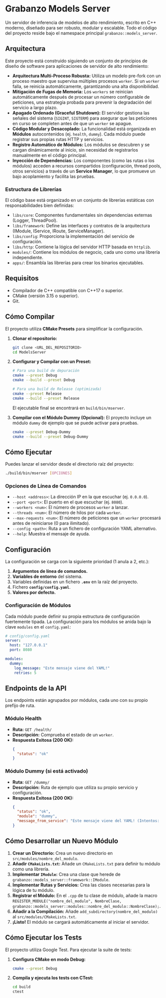 # Grabanzo Models Server

Un servidor de inferencia de modelos de alto rendimiento, escrito en C++ moderno, diseñado para ser robusto, modular y escalable. Todo el código del proyecto reside bajo el namespace principal `grabanzo::models_server`.

## Arquitectura

Este proyecto está construido siguiendo un conjunto de principios de diseño de software para aplicaciones de servidor de alto rendimiento:

- **Arquitectura Multi-Proceso Robusta:** Utiliza un modelo pre-fork con un proceso maestro que supervisa múltiples procesos `worker`. Si un `worker` falla, se reinicia automáticamente, garantizando una alta disponibilidad.
- **Mitigación de Fugas de Memoria:** Los `workers` se reinician automáticamente después de procesar un número configurable de peticiones, una estrategia probada para prevenir la degradación del servicio a largo plazo.
- **Apagado Ordenado (Graceful Shutdown):** El servidor gestiona las señales del sistema (`SIGINT`, `SIGTERM`) para asegurar que las peticiones en curso se completen antes de que un `worker` se apague.
- **Código Modular y Desacoplado:** La funcionalidad está organizada en **Módulos** autocontenidos (ej. `health`, `dummy`). Cada módulo puede registrar sus propias rutas HTTP y servicios.
- **Registro Automático de Módulos:** Los módulos se descubren y se cargan dinámicamente al inicio, sin necesidad de registrarlos manualmente en el código principal.
- **Inyección de Dependencias:** Los componentes (como las rutas o los módulos) acceden a recursos compartidos (configuración, thread pools, otros servicios) a través de un **Service Manager**, lo que promueve un bajo acoplamiento y facilita las pruebas.

### Estructura de Librerías

El código base está organizado en un conjunto de librerías estáticas con responsabilidades bien definidas:
- `libs/core`: Componentes fundamentales sin dependencias externas (Logger, ThreadPool).
- `libs/framework`: Define las interfaces y contratos de la arquitectura (IModule, IService, IRoute, ServiceManager).
- `libs/config`: Proporciona la implementación del servicio de configuración.
- `libs/http`: Contiene la lógica del servidor HTTP basada en `httplib`.
- `modules/`: Contiene los módulos de negocio, cada uno como una librería independiente.
- `apps/`: Ensambla las librerías para crear los binarios ejecutables.

## Requisitos

- Compilador de C++ compatible con C++17 o superior.
- CMake (versión 3.15 o superior).
- Git.

## Cómo Compilar

El proyecto utiliza **CMake Presets** para simplificar la configuración.

1.  **Clonar el repositorio:**
    ```bash
    git clone <URL_DEL_REPOSITORIO>
    cd ModelsServer
    ```

2.  **Configurar y Compilar con un Preset:**
    ```bash
    # Para una build de depuración
    cmake --preset Debug
    cmake --build --preset Debug

    # Para una build de Release (optimizada)
    cmake --preset Release
    cmake --build --preset Release
    ```
    El ejecutable final se encontrará en `build/bin/mserver`.

3.  **Compilar con el Módulo Dummy (Opcional):**
    El proyecto incluye un módulo `dummy` de ejemplo que se puede activar para pruebas.
    ```bash
    cmake --preset Debug-Dummy
    cmake --build --preset Debug-Dummy
    ```

## Cómo Ejecutar

Puedes lanzar el servidor desde el directorio raíz del proyecto:

```bash
./build/bin/mserver [OPCIONES]
```

### Opciones de Línea de Comandos

- `--host <address>`: La dirección IP en la que escuchar (ej. `0.0.0.0`).
- `--port <port>`: El puerto en el que escuchar (ej. `8080`).
- `--workers <num>`: El número de procesos `worker` a lanzar.
- `--threads <num>`: El número de hilos por cada `worker`.
- `--max-requests <num>`: El número de peticiones que un `worker` procesará antes de reiniciarse (0 para ilimitado).
- `--config <path>`: Ruta a un fichero de configuración YAML alternativo.
- `--help`: Muestra el mensaje de ayuda.

## Configuración

La configuración se carga con la siguiente prioridad (1 anula a 2, etc.):
1.  **Argumentos de línea de comandos.**
2.  **Variables de entorno** del sistema.
3.  Variables definidas en un fichero **`.env`** en la raíz del proyecto.
4.  Fichero **`config/config.yaml`**.
5.  **Valores por defecto.**

### Configuración de Módulos

Cada módulo puede definir su propia estructura de configuración fuertemente tipada. La configuración para los módulos se anida bajo la clave `modules` en el `config.yaml`:

```yaml
# config/config.yaml
server:
  host: "127.0.0.1"
  port: 8080

modules:
  dummy:
    log_message: "Este mensaje viene del YAML!"
    retries: 5
```

## Endpoints de la API

Los endpoints están agrupados por módulos, cada uno con su propio prefijo de ruta.

### Módulo Health

- **Ruta:** `GET /health/`
- **Descripción:** Comprueba el estado de un `worker`.
- **Respuesta Exitosa (200 OK):**
  ```json
  {
    "status": "ok"
  }
  ```

### Módulo Dummy (si está activado)

- **Ruta:** `GET /dummy/`
- **Descripción:** Ruta de ejemplo que utiliza su propio servicio y configuración.
- **Respuesta Exitosa (200 OK):**
  ```json
  {
    "status": "ok",
    "module": "dummy",
    "message_from_service": "Este mensaje viene del YAML! (Intentos: 5)"
  }
  ```

## Cómo Desarrollar un Nuevo Módulo

1.  **Crear un Directorio:** Crea un nuevo directorio en `src/modules/nombre_del_modulo`.
2.  **Añadir `CMakeLists.txt`:** Añade un `CMakeLists.txt` para definir tu módulo como una librería.
3.  **Implementar `IModule`:** Crea una clase que herede de `grabanzo::models_server::framework::IModule`.
4.  **Implementar Rutas y Servicios:** Crea las clases necesarias para la lógica de tu módulo.
5.  **Registrar el Módulo:** En el `.cpp` de tu clase de módulo, añade la macro `REGISTER_MODULE("nombre_del_modulo", NombreClase, grabanzo::models_server::modules::nombre_del_modulo::NombreClase);`.
6.  **Añadir a la Compilación:** Añade `add_subdirectory(nombre_del_modulo)` al `src/modules/CMakeLists.txt`.
7.  **¡Listo!** El módulo se cargará automáticamente al iniciar el servidor.

## Cómo Ejecutar los Tests

El proyecto utiliza Google Test. Para ejecutar la suite de tests:

1.  **Configura CMake en modo Debug:**
    ```bash
    cmake --preset Debug
    ```
2.  **Compila y ejecuta los tests con CTest:**
    ```bash
    cd build
    ctest
    ```
